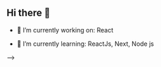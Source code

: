 ## Hi there 👋

- 🔭 I’m currently working on:
  React
  
- 🌱 I’m currently learning:
  ReactJs, Next, Node js

-->
